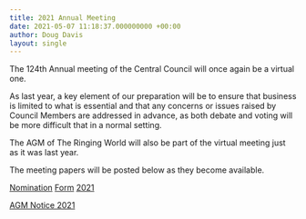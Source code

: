 ```yaml
---
title: 2021 Annual Meeting
date: 2021-05-07 11:18:37.000000000 +00:00
author: Doug Davis
layout: single
---
```

The 124th Annual meeting of the Central Council will once again be a virtual one.

As last year, a key element of our preparation will be to ensure that business is limited to what is essential and that any concerns or issues raised by Council Members are addressed in advance, as both debate and voting will be more difficult that in a normal setting.

The AGM of The Ringing World will also be part of the virtual meeting just as it was last year.

The meeting papers will be posted below as they become available.

[Nomination](https://cccbr.org.uk/wp-content/uploads/2021/05/Nomination-form-2021.doc) [For](https://cccbr.org.uk/wp-content/uploads/2020/05/Nomination-form-2020.doc)[m](https://cccbr.org.uk/wp-content/uploads/2020/05/Nomination-form-2020.doc) [2021](https://cccbr.org.uk/wp-content/uploads/2020/05/Nomination-form-2020.doc)

[AGM Notice 2021](https://cccbr.org.uk/wp-content/uploads/2021/05/AGM-Notice-2021-v1.pdf)

